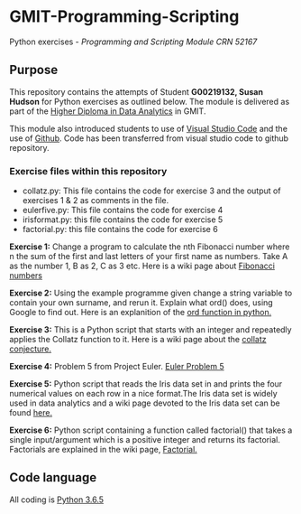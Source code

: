 # GMIT-Programming-Scripting
Python exercises - *Programming and Scripting Module CRN 52167*

## Purpose ## 
This repository contains the attempts of Student **G00219132, Susan Hudson** for Python exercises as outlined below. The module is delivered as part of the [Higher Diploma in Data Analytics](https://www.gmit.ie/computing/higher-diploma-science-computing-data-analytics-ict-skills) in GMIT.

This module also introduced students to use of [Visual Studio Code](https://code.visualstudio.com/) and the use of [Github](https://github.com/). Code has been transferred from visual studio code to github repository.

### Exercise files within this repository ###

* collatz.py: This file contains the code for exercise 3 and the output of exercises 1 & 2 as comments in the file.
* eulerfive.py: This file contains the code for exercise 4
* irisformat.py: this file contains the code for exercise 5
* factorial.py: this file contains the code for exercise 6

**Exercise 1:** Change a program to calculate the nth Fibonacci number where n the sum of the first and last letters of your first name as numbers. Take A as the number 1, B as 2, C as 3 etc. Here is a wiki page about [Fibonacci numbers](https://en.wikipedia.org/wiki/Fibonacci_number)

**Exercise 2:** Using the example programme given change a string variable to contain your own surname, and rerun it. Explain what ord() does, using Google to find out. Here is an explanition of the [ord function in python.](https://www.programiz.com/python-programming/methods/built-in/ord)

**Exercise 3:** This is a Python script that starts with an integer and repeatedly applies the Collatz function to it. Here is a wiki page about the [collatz conjecture.](https://en.wikipedia.org/wiki/Collatz_conjecture)

**Exercise 4:** Problem 5 from Project Euler. [Euler Problem 5](https://projecteuler.net/problem=5)

**Exercise 5:** Python script that reads the Iris data set in and prints the four numerical values on each row in a nice format.The Iris data set is widely used in data analytics and a wiki page devoted to the Iris data set can be found [here.](https://en.wikipedia.org/wiki/Iris_flower_data_set)

**Exercise 6:** Python script containing a function called factorial() that takes a single input/argument which is a positive integer and returns its factorial. Factorials are explained in the wiki page, [Factorial.](https://en.wikipedia.org/wiki/Factorial)

## Code language ##
All coding is [Python 3.6.5](https://www.python.org/)
